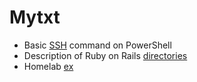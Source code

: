 # Mytxt


* Basic [SSH](SSHconnection.md) command on PowerShell
* Description of Ruby on Rails [directories](RubyOnRailsDirectoryStructure.md)
* Homelab [ex](homelab.md)

